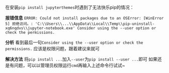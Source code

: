 ﻿在安装`pip install jupyterthemes`时遇到了无法快乐pip的情况：

**报错信息**
`ERROR: Could not install packages due to an OSError: [WinError 5] 拒绝访问。: 'C:\\Users\\...\\AppData\\Local\\Temp\\pip-uninstall-xq6nqdvs\\jupyter-notebook.exe' Consider using the --user option or check the permissions.`

**分析**
看到最后一句`Consider using the --user option or check the permissions.` 应该是权限问题，跟着建议来就可

**解决方法**
将`pip install ...`加入`--user`为`pip install --user ...`即可
如果还是有问题，可以以管理员权限运行`cmd`再输入上述命令行试试~
